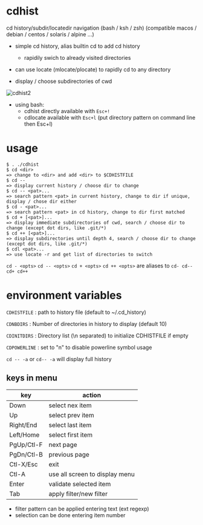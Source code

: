 # cdhist
cd history/subdir/locatedir navigation (bash / ksh / zsh)
(compatible macos / debian / centos / solaris / alpine ...)

* simple cd history, alias builtin cd to add cd history  
  * rapidily swich to already visited directories

* can use locate (mlocate/plocate) to rapidly cd to any directory

* display / choose subdirectories of cwd

![cdhist2](https://github.com/joknarf/cdhist/assets/10117818/e8eb130c-9cc8-4a1d-904d-034b6d1f93b4)

* using bash:
  * cdhist directly available with `Esc+!`
  * cdlocate available with `Esc+l` (put directory pattern on command line then Esc+l)

# usage

```
$ . ./cdhist
$ cd <dir>
=> change to <dir> and add <dir> to $CDHISTFILE
$ cd --
=> display current history / choose dir to change
$ cd -- <pat>...
=> search pattern <pat> in current history, change to dir if unique, display / chose dir either
$ cd - <pat>...
=> search pattern <pat> in cd history, change to dir first matched
$ cd + [<pat>]...
=> display immediate subdirectories of cwd, search / choose dir to change (except dot dirs, like .git/*)
$ cd ++ [<pat>]...
=> display subdirectories until depth 4, search / choose dir to change (except dot dirs, like .git/*)
$ cdl <pat>...
=> use locate -r and get list of directories to switch
```


`cd - <opts>` `cd -- <opts>` `cd + <opts>` `cd ++ <opts>` are aliases to `cd- cd-- cd+ cd++`


# environment variables

`CDHISTFILE` : path to history file (default to ~/.cd_history)

`CDNBDIRS`   : Number of directories in history to display (default 10)

`CDINITDIRS` : Directory list (\n separated) to initialize CDHISTFILE if empty

`CDPOWERLINE` : set to "n" to disable powerline symbol usage

`cd -- -a` or `cd-- -a` will display full history

## keys in menu

|key       | action                          |
|----------|---------------------------------|
|Down      | select nex item                 | 
|Up        | select prev item                |
|Right/End | select last item                |
|Left/Home | select first item               | 
|PgUp/Ctl-F| next page                       |
|PgDn/Ctl-B| previous page                   |
|Ctl-X/Esc | exit                            |
|Ctl-A     | use all screen to display menu  |
|Enter     | validate selected item          |
|Tab       | apply filter/new filter         |

* filter pattern can be applied entering text (ext regexp)
* selection can be done entering item number
